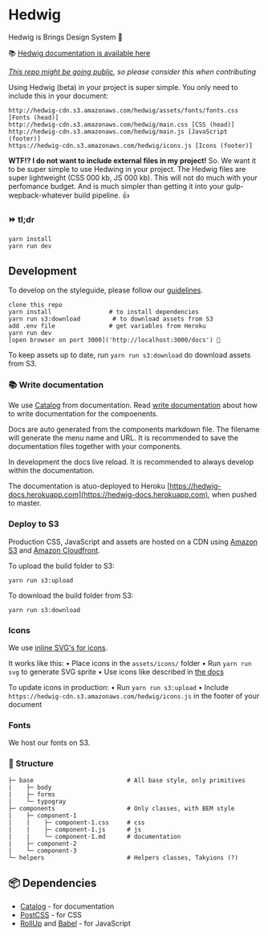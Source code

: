 # Hedwig

Hedwig is Brings Design System :tada:

📚 [Hedwig documentation is available here](https://hedwig-docs.herokuapp.com)

_[This repo might be going public](https://github.com/bring/hedwig/issues/6), so please consider this when contributing_

Using Hedwig (beta) in your project is super simple. You only need to include this in your document:

```
http://hedwig-cdn.s3.amazonaws.com/hedwig/assets/fonts/fonts.css [Fonts (head)]
http://hedwig-cdn.s3.amazonaws.com/hedwig/main.css [CSS (head)]
http://hedwig-cdn.s3.amazonaws.com/hedwig/main.js [JavaScript (footer)]
https://hedwig-cdn.s3.amazonaws.com/hedwig/icons.js [Icons (footer)]
```

**WTF!? I do not want to include external files in my project!**
So. We want it to be super simple to use Hedwing in your project. The Hedwig files are super lightweight (CSS 000 kb, JS 000 kb). This will not do much with your perfomance budget. And is much simpler than getting it into your gulp-wepback-whatever build pipeline. 👍

### ⏩ tl;dr

```
yarn install
yarn run dev
```

## Development

To develop on the styleguide, please follow our [guidelines]('').

```
clone this repo
yarn install                # to install dependencies
yarn run s3:download         # to download assets from S3
add .env file               # get variables from Heroku
yarn run dev
[open browser on port 3000]('http://localhost:3000/docs') 🚀
```

To keep assets up to date, run `yarn run s3:download` do download assets from S3.

### 📚 Write documentation

We use [Catalog](https://interactivethings.github.io/catalog/#/) from documentation. Read [write documentation](https://interactivethings.github.io/catalog/#/write-documentation) about how to write documentation for the compoenents.

Docs are auto generated from the components markdown file. The filename will generate the menu name and URL. It is recommended to save the documentation files together with your components.

In development the docs live reload. It is recommended to always develop within the documentation.

The documentation is atuo-deployed to Heroku [https://hedwig-docs.herokuapp.com](https://hedwig-docs.herokuapp.com), when pushed to master.

### Deploy to S3

Production CSS, JavaScript and assets are hosted on a CDN using [Amazon S3](https://aws.amazon.com/s3/) and [Amazon Cloudfront](https://aws.amazon.com/cloudfront).

To upload the build folder to S3:
```
yarn run s3:upload
```

To download the build folder from S3:
```
yarn run s3:download
```

### Icons

We use [inline SVG's for icons](https://github.com/bring/hedwig/issues/9).

It works like this:
• Place icons in the `assets/icons/` folder
• Run `yarn run svg` to generate SVG sprite
• Use icons like described in [the docs](https://hedwig-docs.herokuapp.com/#/Icon)

To update icons in production:
• Run `yarn run s3:upload`
• Include `https://hedwig-cdn.s3.amazonaws.com/hedwig/icons.js` in the footer of your document

### Fonts

We host our fonts on S3.

### 📂 Structure

```
├─ base                          # All base style, only primitives
|    ├─ body          
|    ├─ forms         
|    └─ typogray
├─ components                    # Only classes, with BEM style
|    ├─ component-1          
|    |    ├─ component-1.css     # css
|    |    ├─ component-1.js      # js
|    |    └─ component-1.md      # documentation
|    ├─ component-2          
|    └─ component-3          
└─ helpers                       # Helpers classes, Takyions (?)
```

## 📦 Dependencies

* [Catalog](https://github.com/interactivethings/catalog) - for documentation
* [PostCSS](https://github.com/postcss/postcss) - for CSS
* [RollUp](https://rollupjs.org/) and [Babel](https://babeljs.io/) - for JavaScript
